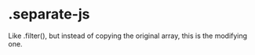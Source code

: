 # .separate-js
Like .filter(), but instead of copying the original array, this is the modifying one.
